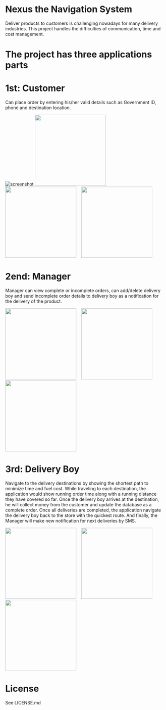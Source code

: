# Nexus the Navigation System

Deliver products to customers is challenging nowadays for many delivery industries. This project handles the difficulties of communication, time and cost management.

# The project has three applications parts

# 1st: Customer

Can place order by entering his/her valid details such as Government ID, phone and destination location. <br>

![screenshot](screenshot/c1.png) <img src="/screenshot/c1.png" width="225"/> &nbsp;&nbsp;&nbsp; <img src="/screenshot/c2.PNG" width="225"/> &nbsp;&nbsp;&nbsp;<img src="/screenshot/c4.PNG" width="225"/><br>

# 2end: Manager

Manager can view complete or incomplete orders, can add/delete delivery boy and send incomplete order details to delivery boy as a notification for the delivery of the product. <br>

<img src="/screenshot/c5.PNG" width="225"/> &nbsp;&nbsp;&nbsp;<img src="/screenshot/c6.PNG" width="225"/>&nbsp;&nbsp;&nbsp;<img src="/screenshot/c7.PNG" width="225"/><br>

# 3rd: Delivery Boy

Navigate to the delivery destinations by showing the shortest path to minimize time and fuel cost. While traveling to each destination, the application would show running order time along with a running distance they have covered so far. Once the delivery boy arrives at the destination, he will collect money from the customer and update the database as a complete order. Once all deliveries are completed, the application navigate the delivery boy back to the store with the quickest route. And finally, the Manager will make new notification for next deliveries by SMS.<br>

<img src="/screenshot/c8.PNG" width="225"/> &nbsp;&nbsp;&nbsp;<img src="/screenshot/c9.PNG" width="225"/>&nbsp;&nbsp;&nbsp;<img src="/screenshot/c10.PNG" width="225"/><br>

# License
See LICENSE.md
